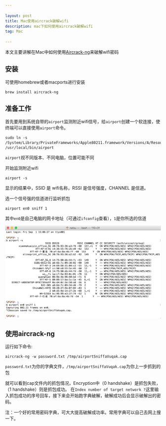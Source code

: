 ```yaml
---

layout: post
title: Mac使用aircrack破解wifi
description: mac下如何使用aircrack破解wifi
tag: Mac

---
```


本文主要讲解在Mac中如何使用[Aircrack-ng](https://www.aircrack-ng.org)来破解wifi密码

## 安装

可使用homebrew或者macports进行安装

	brew install aircrack-ng
	
## 准备工作
首先要用到系统自带的`airport`监测附近wifi信号，给`airport`创建一个软连接，使终端可以直接使用`airport`命令。

	sudo ln -s /System/Library/PrivateFrameworks/Apple80211.framework/Versions/A/Resources/airport /usr/local/bin/airport
	
`airport`视不同版本、不同电脑，位置可能不同

开始监测附近wifi

	airport -s

显示的结果中，SSID 是 wifi名称，RSSI 是信号强度，CHANNEL 是信道。

选一个信号强的信道进行监听抓包

	airport en0 sniff 1
	
其中`en0`是自己电脑的网卡地址（可通过`ifconfig`查看），`1`是你所选的信道

![airport](/images/aircrack-ng/airport.png)

## 使用aircrack-ng

运行如下命令:

	aircrack-ng -w password.txt /tmp/airportSniffaVuqak.cap
	
`password.txt`为你的字典文件，`/tmp/airportSniffaVuqak.cap`为你上一步抓到的包

就可以看到cap文件内的抓包情况，Encryption中（0 handshake）是抓包失败，（1 handshake）则是抓包成功。
在`Index number of target network ?`这里输入抓包成功的序号回车，接下来会开始跑字典破解，破解成功后会显示破解出的密码。

注：一个好的常用密码字典，可大大提高破解成功率。常用字典可以自己去网上搜一下。





